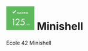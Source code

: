 # <img src="https://github.com/TeomanDeniz/TeomanDeniz/blob/main/images/repo_projects/125.png" style="width: 75PX;"> Minishell
Ecole 42 Minishell 
